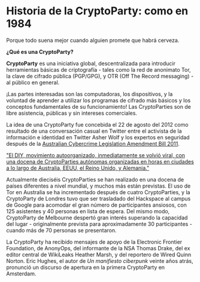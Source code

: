Historia de la CryptoParty: como en 1984
========================================

Porque todo suena mejor cuando alguien promete que habrá cerveza.

**¿Qué es una CryptoParty?**

**CryptoParty** es una iniciativa global, descentralizada para introducir herramientas básicas de criptografía - tales como la red de anonimato Tor, la clave de cifrado pública (PGP/GPG), y OTR (Off The Record messaging) - al público en general.

¡Las partes interesadas son las computadoras, los dispositivos, y la voluntad de aprender a utilizar los programas de cifrado más básicos y los conceptos fundamentales de su funcionamiento! Las CryptoParties son de libre asistencia, públicas y sin intereses comerciales.

La idea de una CryptoParty fue concebida el 22 de agosto del 2012 como resultado de una conversación casual en Twitter entre el activista de la información e identidad en Twitter Asher Wolf y los expertos en seguridad después de la [Australian Cybercrime Legislation Amendment Bill 2011](http://theconversation.edu.au/cybercrime-bill-makes-it-through-but-what-does-that-mean-for-you-8953).

["El DIY, movimiento autoorganizado, inmediatamente se volvió viral, con una docena de CryptoParties autónomas organizadas en horas en ciudades a lo largo de Australia, EEUU, el Reino Unido, y Alemania."](http://en.wikipedia.org/wiki/CryptoParty)

Actualmente dieciséis CryptoParties se han realizado en una docena de países diferentes a nivel mundial, y muchos más están previstas. El uso de Tor en Australia se ha incrementado después de cuatro CryptoParties, y la CryptoParty de Londres tuvo que ser trasladado del Hackspace al campus de Google para acomodar el gran número de participantes ansiosos, con 125 asistentes y 40 personas en lista de espera. Del mismo modo, CryptoParty de Melbourne despertó gran interés superando la capacidad del lugar - originalmente prevista para aproximadamente 30 participantes - cuando más de 70 personas se presentaron. 

La CryptoParty ha recibido mensajes de apoyo de la Electronic Frontier Foundation, de AnonyOps, del informante de la NSA Thomas Drake, del ex editor central de WikiLeaks Heather Marsh, y del reportero de Wired Quinn Norton. Eric Hughes, el autor de *Un manifiesto ciberpunk* veinte años atrás, pronunció un discurso de apertura en la primera CryptoParty en Amsterdam.
